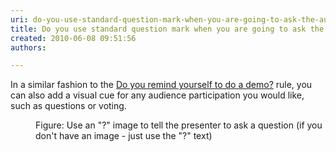 ```yaml
---
uri: do-you-use-standard-question-mark-when-you-are-going-to-ask-the-audience-something
title: Do you use standard question mark when you are going to ask the audience something?
created: 2010-06-08 09:51:56
authors:

---
```





<span class='intro'> In a similar fashion to the <a shape="rect" href="/Pages/DemoSlide.aspx">Do you remind yourself to do a demo?</a> rule, you can also add a visual cue for any audience participation you would like, such as questions or voting.  </span>


  <dl>
    <dt><img class="ms-rteCustom-ImageArea" src="/PublishingImages/SSWQuestionMark.gif" alt="" /> </dt>
    <dd class="ms-rteCustom-FigureNormal">Figure&#58; Use an &quot;?&quot; image to tell the presenter to ask a question (if you don't have an image - just use the &quot;?&quot; text) </dd>
</dl>



